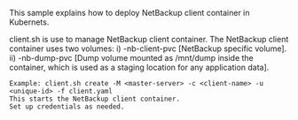 This sample explains how to deploy NetBackup client container in Kubernets.

client.sh is use to manage NetBackup client container. 
	The NetBackup client container uses two volumes: 
		i) -nb-client-pvc [NetBackup specific volume]. 
		ii) -nb-dump-pvc [Dump volume mounted as /mnt/dump inside the container, which is used as a staging location for any application data].

	Example: client.sh create -M <master-server> -c <client-name> -u <unique-id> -f client.yaml 
	This starts the NetBackup client container. 
	Set up credentials as needed.
